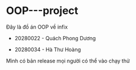 # OOP---project
Đây là đồ án OOP về infix
- 20280022 - Quách Phong Dương

- 20280034 - Hà Thư Hoàng

Mình có bản release mọi người có thể vào chạy thử 
